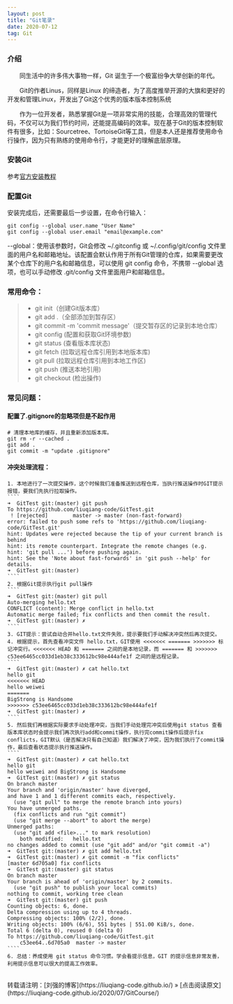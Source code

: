 ```yaml
---
layout: post
title: "Git笔录"
date: 2020-07-12   
tag: Git 
---
```


### 介绍       

　　同生活中的许多伟大事物一样，Git 诞生于一个极富纷争大举创新的年代。

　　Git的作者Linus，同样是Linux 的缔造者，为了高度推举开源的大旗和更好的开发和管理Linux，开发出了Git这个优秀的版本版本控制系统

　　作为一位开发者，熟悉掌握Git是一项非常实用的技能，合理高效的管理代码，不仅可以为我们节约时间，还能提高编码的效率。现在基于Git的版本控制软件有很多，比如：Sourcetree、TortoiseGit等工具，但是本人还是推荐使用命令行操作，因为只有熟练的使用命令行，才能更好的理解底层原理。          

### 安装Git
参考[官方安装教程](https://git-scm.com/book/zh/v2/%E8%B5%B7%E6%AD%A5-%E5%AE%89%E8%A3%85-Git)

### 配置Git      

安装完成后，还需要最后一步设置，在命令行输入：
````
git config --global user.name "User Name"
git config --global user.email "email@example.com"
````      
--global：使用该参数时，Git会修改 ~/.gitconfig 或 ~/.config/git/config 文件里面的用户名和邮箱地址。该配置会默认作用于所有Git管理的仓库，如果需要更改某个仓库下的用户名和邮箱信息，可以使用 git config 命令，不携带 --global 选项，也可以手动修改 .git/config 文件里面用户和邮箱信息。



### 常用命令：
 
>* git init（创建Git版本库）      
>* git add .（全部添加到暂存区）    
>* git commit -m 'commit message'（提交暂存区的记录到本地仓库）
>* git config (配置和获取Git环境参数)  
>* git status (查看版本库状态)
>* git fetch (拉取远程仓库引用到本地版本库)
>* git pull (拉取远程仓库引用到本地工作区)  
>* git push (推送本地引用)
>* git checkout (检出操作) 


### 常见问题： 

#### 配置了.gitignore的忽略项但是不起作用
````
# 清理本地库的缓存，并且重新添加版本库。
git rm -r --cached .
git add .
git commit -m "update .gitignore"
````

#### 冲突处理流程：
	1. 本地进行了一次提交操作，这个时候我们准备推送到远程仓库，当执行推送操作时GIT提示报错，要我们先执行拉取操作。
	````
	➜  GitTest git:(master) git push
	To https://github.com/liuqiang-code/GitTest.git
	 ! [rejected]        master -> master (non-fast-forward)
	error: failed to push some refs to 'https://github.com/liuqiang-code/GitTest.git'
	hint: Updates were rejected because the tip of your current branch is behind
	hint: its remote counterpart. Integrate the remote changes (e.g.
	hint: 'git pull ...') before pushing again.
	hint: See the 'Note about fast-forwards' in 'git push --help' for details.
	➜  GitTest git:(master)
	````
	2. 根据Git提示执行git pull操作
	````
	➜  GitTest git:(master) git pull
	Auto-merging hello.txt
	CONFLICT (content): Merge conflict in hello.txt
	Automatic merge failed; fix conflicts and then commit the result.
	➜  GitTest git:(master) ✗ 
	````
	3. GIT提示：尝试自动合并hello.txt文件失败，提示要我们手动解决冲突然后再次提交。
	4. 根据提示，首先查看冲突文件 hello.txt，GIT使用 <<<<<<< ======= >>>>>>> 标记冲突行。<<<<<<< HEAD 和 ======= 之间的是本地记录，而 ======= 和 >>>>>>> c53ee6465cc033d1eb38c333612bc98e444afe1f 之间的是远程记录。
	````
	➜  GitTest git:(master) ✗ cat hello.txt
	hello git
	<<<<<<< HEAD
	hello weiwei
	=======
	BigStrong is Handsome
	>>>>>>> c53ee6465cc033d1eb38c333612bc98e444afe1f
	➜  GitTest git:(master) ✗
	````
	5. 然后我们再根据实际要求手动处理冲突，当我们手动处理完冲突后使用git status 查看版本库状态时会提示我们再次执行add和commit操作，执行完commit操作后提示fix conflicts，GIT默认（是否解决只有自己知道）我们解决了冲突，因为我们执行了commit操作，最后查看状态提示执行推送操作。
	````
	➜  GitTest git:(master) ✗ cat hello.txt
	hello git
	hello weiwei and BigStrong is Handsome
	➜  GitTest git:(master) ✗ git status
	On branch master
	Your branch and 'origin/master' have diverged,
	and have 1 and 1 different commits each, respectively.
	  (use "git pull" to merge the remote branch into yours)
	You have unmerged paths.
	  (fix conflicts and run "git commit")
	  (use "git merge --abort" to abort the merge)
	Unmerged paths:
	  (use "git add <file>..." to mark resolution)
		both modified:   hello.txt
	no changes added to commit (use "git add" and/or "git commit -a")
	➜  GitTest git:(master) ✗ git add hello.txt
	➜  GitTest git:(master) ✗ git commit -m "fix conflicts"
	[master 6d705a0] fix conflicts
	➜  GitTest git:(master) git status
	On branch master
	Your branch is ahead of 'origin/master' by 2 commits.
	  (use "git push" to publish your local commits)
	nothing to commit, working tree clean
	➜  GitTest git:(master) git push
	Counting objects: 6, done.
	Delta compression using up to 4 threads.
	Compressing objects: 100% (2/2), done.
	Writing objects: 100% (6/6), 551 bytes | 551.00 KiB/s, done.
	Total 6 (delta 0), reused 0 (delta 0)
	To https://github.com/liuqiang-code/GitTest.git
	   	c53ee64..6d705a0  master -> master
	````
	6. 总结：养成使用 git status 命令习惯。学会看提示信息，GIT 的提示信息非常友善，利用提示信息可以很大的提高工作效率。
	
<br>
转载请注明：[刘强的博客](https://liuqiang-code.github.io/) » [点击阅读原文](https://liuqiang-code.github.io/2020/07/GitCourse/)
